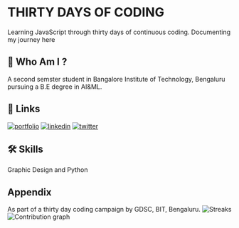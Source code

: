 
# THIRTY DAYS OF CODING

Learning JavaScript through thirty days of continuous coding. Documenting my journey here


## 🚀 Who Am I ?
A second semster student in Bangalore Institute of Technology, Bengaluru pursuing a B.E degree in AI&ML.

## 🔗 Links
[![portfolio](https://img.shields.io/badge/my_portfolio-000?style=for-the-badge&logo=ko-fi&logoColor=white)](https://anthahkarana.live)
[![linkedin](https://img.shields.io/badge/linkedin-0A66C2?style=for-the-badge&logo=linkedin&logoColor=white)](https://www.linkedin.com/in/anthahkarana)
[![twitter](https://img.shields.io/badge/twitter-1DA1F2?style=for-the-badge&logo=twitter&logoColor=white)](https://twitter.com/me_minchu)


## 🛠 Skills
Graphic Design and Python


## Appendix

As part of a thirty day coding campaign by GDSC, BIT, Bengaluru.
![Streaks](https://github.com/githubber-me/day30/assets/100427124/58d9e4c9-77e9-4da2-8f34-adefeab4b21d)
![Contribution graph](https://github.com/githubber-me/day30/assets/100427124/412b3b5b-7c1b-463f-af9a-898e0de6c343)
